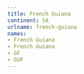 ```yaml
---
title: French Guiana
continent: SA
urlname: french-guiana
names:
- French Guiana
- French Guiana
- GF
- GUF
---
```


